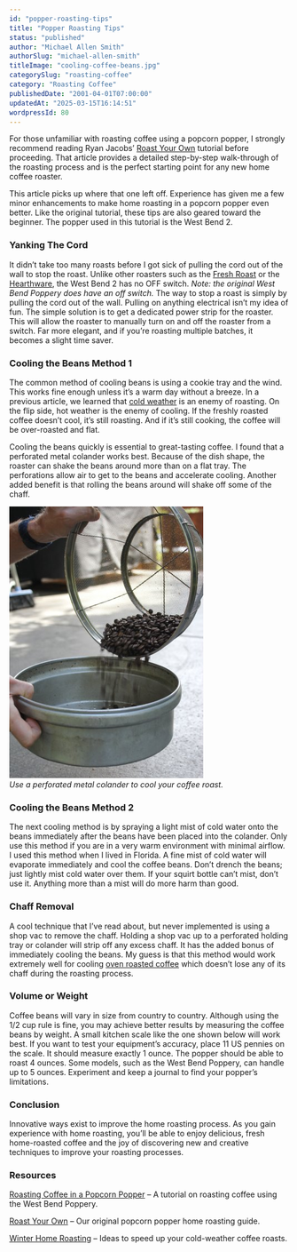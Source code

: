 ```yaml
---
id: "popper-roasting-tips"
title: "Popper Roasting Tips"
status: "published"
author: "Michael Allen Smith"
authorSlug: "michael-allen-smith"
titleImage: "cooling-coffee-beans.jpg"
categorySlug: "roasting-coffee"
category: "Roasting Coffee"
publishedDate: "2001-04-01T07:00:00"
updatedAt: "2025-03-15T16:14:51"
wordpressId: 80
---
```


For those unfamiliar with roasting coffee using a popcorn popper, I strongly recommend reading Ryan Jacobs’ [Roast Your Own](/roast-your-own-coffee/) tutorial before proceeding. That article provides a detailed step-by-step walk-through of the roasting process and is the perfect starting point for any new home coffee roaster.

This article picks up where that one left off. Experience has given me a few minor enhancements to make home roasting in a popcorn popper even better. Like the original tutorial, these tips are also geared toward the beginner. The popper used in this tutorial is the West Bend 2.

### Yanking The Cord

It didn’t take too many roasts before I got sick of pulling the cord out of the wall to stop the roast. Unlike other roasters such as the [Fresh Roast](/home-roasting-coffee-with-the-fresh-roast/) or the [Hearthware](/home-roasting-with-the-hearthware-precision/), the West Bend 2 has no OFF switch. *Note: the original West Bend Poppery does have an off switch.* The way to stop a roast is simply by pulling the cord out of the wall. Pulling on anything electrical isn’t my idea of fun. The simple solution is to get a dedicated power strip for the roaster. This will allow the roaster to manually turn on and off the roaster from a switch. Far more elegant, and if you’re roasting multiple batches, it becomes a slight time saver.

### Cooling the Beans Method 1

The common method of cooling beans is using a cookie tray and the wind. This works fine enough unless it’s a warm day without a breeze. In a previous article, we learned that [cold weather](/cold-weather-coffee-roasting/ "Advice on roasting in the winter.") is an enemy of roasting. On the flip side, hot weather is the enemy of cooling. If the freshly roasted coffee doesn’t cool, it’s still roasting. And if it’s still cooking, the coffee will be over-roasted and flat.

Cooling the beans quickly is essential to great-tasting coffee. I found that a perforated metal colander works best. Because of the dish shape, the roaster can shake the beans around more than on a flat tray. The perforations allow air to get to the beans and accelerate cooling. Another added benefit is that rolling the beans around will shake off some of the chaff.

![cool the beans](cooling-coffee-beans.jpg)  
*Use a perforated metal colander to cool your coffee roast.*

### Cooling the Beans Method 2

The next cooling method is by spraying a light mist of cold water onto the beans immediately after the beans have been placed into the colander. Only use this method if you are in a very warm environment with minimal airflow. I used this method when I lived in Florida. A fine mist of cold water will evaporate immediately and cool the coffee beans. Don’t drench the beans; just lightly mist cold water over them. If your squirt bottle can’t mist, don’t use it. Anything more than a mist will do more harm than good.

### Chaff Removal

A cool technique that I’ve read about, but never implemented is using a shop vac to remove the chaff. Holding a shop vac up to a perforated holding tray or colander will strip off any excess chaff. It has the added bonus of immediately cooling the beans. My guess is that this method would work extremely well for cooling [oven roasted coffee](/home-roasting-coffee-in-an-oven/) which doesn’t lose any of its chaff during the roasting process.

### Volume or Weight

Coffee beans will vary in size from country to country. Although using the 1/2 cup rule is fine, you may achieve better results by measuring the coffee beans by weight. A small kitchen scale like the one shown below will work best. If you want to test your equipment’s accuracy, place 11 US pennies on the scale. It should measure exactly 1 ounce. The popper should be able to roast 4 ounces. Some models, such as the West Bend Poppery, can handle up to 5 ounces. Experiment and keep a journal to find your popper’s limitations.

### Conclusion

Innovative ways exist to improve the home roasting process. As you gain experience with home roasting, you’ll be able to enjoy delicious, fresh home-roasted coffee and the joy of discovering new and creative techniques to improve your roasting processes.

### Resources

[Roasting Coffee in a Popcorn Popper](/roasting-coffee-in-a-popcorn-popper/) – A tutorial on roasting coffee using the West Bend Poppery.

[Roast Your Own](/roast-your-own-coffee/) – Our original popcorn popper home roasting guide.

[Winter Home Roasting](/winter-home-roasting/) – Ideas to speed up your cold-weather coffee roasts.
